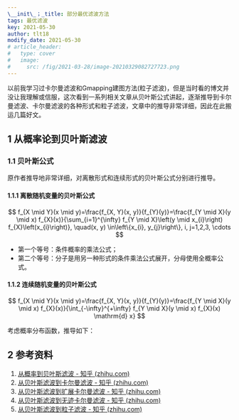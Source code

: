 ```yaml
---
\__init\_；_title: 部分最优滤波方法
tags: 最优滤波
key: 2021-05-30
author: tlt18
modify_date: 2021-05-30
# article_header:
#   type: cover
#   image:
#     src: /fig/2021-03-28/image-20210329082727723.png
---
```


以前我学习过卡尔曼滤波和Gmapping建图方法(粒子滤波)，但是当时看的博文并没让我理解或信服，这次看到一系列相关文章从贝叶斯公式讲起，逐渐推导到卡尔曼滤波、卡尔曼滤波的各种形式和粒子滤波，文章中的推导非常详细，因此在此搬运几篇好文。

<!--more-->

## 1 从概率论到贝叶斯滤波

### 1.1 贝叶斯公式

原作者推导地非常详细，对离散形式和连续形式的贝叶斯公式分别进行推导。

#### 1.1.1 离散随机变量的贝叶斯公式

$$
f_{X \mid Y}(x \mid y)=\frac{f_{X, Y}(x, y)}{f_{Y}(y)}=\frac{f_{Y \mid X}(y \mid x) f_{X}(x)}{\sum_{i=1}^{\infty} f_{Y \mid X}\left(y \mid x_{i}\right) f_{X}\left(x_{i}\right)}, \quad(x, y) \in\left\{x_{i}, y_{j}\right\}, i, j=1,2,3, \cdots
$$

- 第一个等号：条件概率的乘法公式；
- 第二个等号：分子是用另一种形式的条件乘法公式展开，分母使用全概率公式。

#### 1.1.2 连续随机变量的贝叶斯公式

$$
f_{X \mid Y}(x \mid y)=\frac{f_{X, Y}(x, y)}{f_{Y}(y)}=\frac{f_{Y \mid X}(y \mid x) f_{X}(x)}{\int_{-\infty}^{+\infty} f_{Y \mid X}(y \mid x) f_{X}(x) \mathrm{d} x}
$$

考虑概率分布函数，推导如下：







## 2 参考资料

1. [从概率到贝叶斯滤波 - 知乎 (zhihu.com)](https://zhuanlan.zhihu.com/p/268624245)
2. [从贝叶斯滤波到卡尔曼滤波 - 知乎 (zhihu.com)](https://zhuanlan.zhihu.com/p/268632039)
3. [从贝叶斯滤波到扩展卡尔曼滤波 - 知乎 (zhihu.com)](https://zhuanlan.zhihu.com/p/268635367)
4. [从贝叶斯滤波到无迹卡尔曼滤波 - 知乎 (zhihu.com)](https://zhuanlan.zhihu.com/p/328541130)
5. [从贝叶斯滤波到粒子滤波 - 知乎 (zhihu.com)](https://zhuanlan.zhihu.com/p/349853929)

